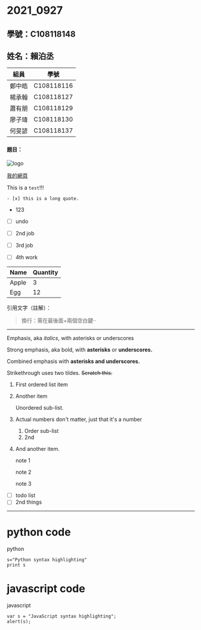 # 2021_0927

## 學號：C108118148
## 姓名：賴泊丞

|組員 |學號|
|-----|-----|
|鄭中皓|C108118116|
|楊承翰|C108118127|
|蕭有朋|C108118129|
|廖子瑋|C108118130|
|何旻諺|C108118137|


###


#### 題目：

![logo](https://www.nkust.edu.tw/var/file/0/1000/img/513/182513897.png "第一科大")

[我的網頁](https://www.nkust.edu.tw/)

This is a ` test `!!!
```
- [x] this is a long quote.
```
-  123
- [ ] undo
- [ ] 2nd job
- [ ] 3rd job
- [ ] 4th work


|Name |Quantity|
|-----|--------|
|Apple|3       |
|Egg  |12      |

引用文字（註解）：
> 換行：需在最後面+兩個空白鍵··

---
Emphasis, aka *italics*, with asterisks or underscores

Strong emphasis, aka bold, with **asterisks** or **underscores.**

Combined emphasis with **asterisks and underscores.**

Strikethrough uses two tildes. ~~Scratch this.~~

1. First ordered list item

2. Another item

   Unordered sub-list.

3. Actual numbers don't matter, just that it's a number

   1. Order sub-list
   2. 2nd

4. And another item.
   
    note 1

    note 2

    note 3

- [ ] todo list
- [ ] 2nd things
---

# python code
python
```
s="Python syntax highlighting"
print s
```
# javascript code 
javascript
```
var s = "JavaScript syntax highlighting";
alert(s);
```
